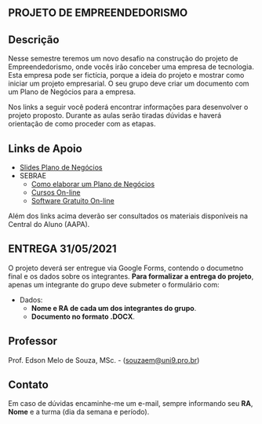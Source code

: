 ## PROJETO DE EMPREENDEDORISMO

## Descrição
Nesse semestre teremos um novo desafio na construção do projeto de Empreendedorismo, onde vocês irão conceber uma empresa de tecnologia. Esta empresa pode ser fictícia, porque a ideia do projeto e mostrar como iniciar um projeto empresarial. O seu grupo deve criar um documento com um Plano de Negócios para a empresa.

Nos links a seguir você poderá encontrar informações para desenvolver o projeto proposto. Durante as aulas serão tiradas dúvidas e haverá orientação de como proceder com as etapas.

## Links de Apoio
* [Slides Plano de Negócios](https://github.com/EdsonMSouza/seg_noite_viabilidade/blob/master/aula_02/Plano%20de%20Neg%C3%B3cio.pdf)
* SEBRAE
	+ [Como elaborar um Plano de Negócios](https://www.sebrae.com.br/sites/PortalSebrae/Busca?q=plano%20de%20neg%C3%B3cios)
	+ [Cursos On-line](https://www.sebrae.com.br/sites/PortalSebrae/cursosonline)
	+ [Software Gratuito On-line](https://www.sebrae.com.br/sites/PortalSebrae/solucoes_online/software-plano-de-negocio-30,2bc0fec6ffae5510VgnVCM1000004c00210aRCRD)

Além dos links acima deverão ser consultados os materiais disponíveis na Central do Aluno (AAPA).

## ENTREGA **31/05/2021**
O projeto deverá ser entregue via Google Forms, contendo o documetno final e os dados sobre os integrantes. **Para formalizar a entrega do projeto**, apenas um integrante do grupo deve submeter o formulário com:
* Dados:
	+ **Nome e RA de cada um dos integrantes do grupo**. 
	+ **Documento no formato .DOCX**.
	
## Professor
Prof. Edson Melo de Souza, MSc. - ([souzaem@uni9.pro.br](mailto:souzaem@uni9.pro.br))

## Contato
Em caso de dúvidas encaminhe-me um e-mail, sempre informando seu **RA**, **Nome** e a turma (dia da semana e período).